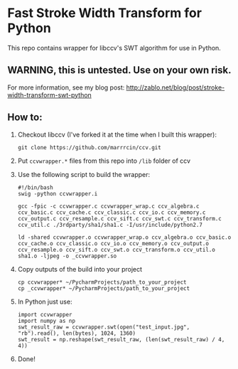 # Fast Stroke Width Transform for Python
This repo contains wrapper for libccv's SWT algorithm for use in Python.

## WARNING, this is untested. Use on your own risk.

For more information, see my blog post: http://zablo.net/blog/post/stroke-width-transform-swt-python

## How to:

1. Checkout libccv (I've forked it at the time when I built this wrapper):
    ```
    git clone https://github.com/marrrcin/ccv.git
    ```
1. Put ```ccvwrapper.*``` files from this repo into ```/lib``` folder of ccv
1. Use the following script to build the wrapper:
    ```
    #!/bin/bash
    swig -python ccvwrapper.i

    gcc -fpic -c ccvwrapper.c ccvwrapper_wrap.c ccv_algebra.c ccv_basic.c ccv_cache.c ccv_classic.c ccv_io.c ccv_memory.c ccv_output.c ccv_resample.c ccv_sift.c ccv_swt.c ccv_transform.c ccv_util.c ./3rdparty/sha1/sha1.c -I/usr/include/python2.7

    ld -shared ccvwrapper.o ccvwrapper_wrap.o ccv_algebra.o ccv_basic.o ccv_cache.o ccv_classic.o ccv_io.o ccv_memory.o ccv_output.o ccv_resample.o ccv_sift.o ccv_swt.o ccv_transform.o ccv_util.o sha1.o -ljpeg -o _ccvwrapper.so

    ```
1. Copy outputs of the build into your project
    ```
    cp ccvwrapper* ~/PycharmProjects/path_to_your_project
    cp _ccvwrapper* ~/PycharmProjects/path_to_your_project
    ```

1. In Python just use:
    ```
    import ccvwrapper
    import numpy as np
    swt_result_raw = ccvwrapper.swt(open("test_input.jpg", "rb").read(), len(bytes), 1024, 1360)
    swt_result = np.reshape(swt_result_raw, (len(swt_result_raw) / 4, 4))
    ```
1. Done!
